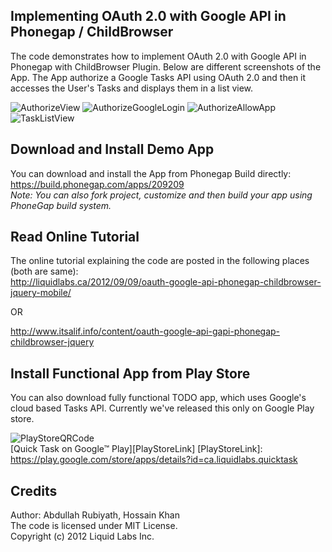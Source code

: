Implementing OAuth 2.0 with Google API in Phonegap / ChildBrowser
------------------------------------------------------------------

 The code demonstrates how to implement OAuth 2.0 with Google API in Phonegap with
 ChildBrowser Plugin. Below are different screenshots of the App. The App authorize 
 a Google Tasks API using OAuth 2.0 and then it accesses the User's Tasks and displays 
 them in a list view.

 ![AuthorizeView](http://liquidlabs.ca/wp-content/uploads/2012/09/gtask-demo-1-authorize.png "Authorize View - App first screen")
 ![AuthorizeGoogleLogin](http://liquidlabs.ca/wp-content/uploads/2012/09/gtask-demo-2-authorize-login.png "Authorize - Login to Google Service")
 ![AuthorizeAllowApp](http://liquidlabs.ca/wp-content/uploads/2012/09/gtask-demo-3-authorize-allow.png "Authorize - Allow App to access data")
 ![TaskListView](http://liquidlabs.ca/wp-content/uploads/2012/09/gtask-demo-4-authorized-tasklist.png "Task List View")

Download and Install Demo App
----------------------------------------------------------------
You can download and install the App from Phonegap Build directly:
<br />
<https://build.phonegap.com/apps/209209>
<br />
*Note: You can also fork project, customize and then build your app using PhoneGap build system.*

 
Read Online Tutorial
---------------------------------------------------------------
The online tutorial explaining the code are posted in the following places (both are same):
<br />
<http://liquidlabs.ca/2012/09/09/oauth-google-api-phonegap-childbrowser-jquery-mobile/>

OR

<http://www.itsalif.info/content/oauth-google-api-gapi-phonegap-childbrowser-jquery>
 

Install Functional App from Play Store
---------------------------------------------------------------
You can also download fully functional TODO app, which uses Google's cloud based Tasks API. 
Currently we've released this only on Google Play store.

 ![PlayStoreQRCode](http://liquidlabs.ca/wp-content/uploads/2012/09/qtask-android-app-qrcode.png "Scan QR code with your Android Device") 
 <br />
[Quick Task on Google&trade; Play][PlayStoreLink]
  [PlayStoreLink]: https://play.google.com/store/apps/details?id=ca.liquidlabs.quicktask

Credits
---------------------------------------------------------------

Author: Abdullah Rubiyath, Hossain Khan
<br />
The code is licensed under MIT License.
<br />
Copyright (c) 2012 Liquid Labs Inc.